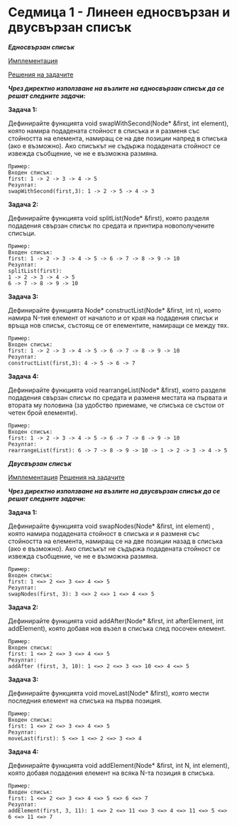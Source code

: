 # Седмица 1 - Линеен едносвързан и двусвързан списък

***Едносвързан списък***

[Имплементация](https://github.com/DenitsaStoianova/Data-Structures-and-Algorithms/tree/main/Week01/SinglyLinkedList-Implementation)

[Решения на задачите](https://github.com/DenitsaStoianova/Data-Structures-and-Algorithms/tree/main/Week01/SinglyLinkedList-Tasks)

***Чрез директно използване на възлите на едносвързан списък да се решат следните задачи:***

**Задача 1:** 

Дефинирайте функцията void swapWithSecond(Node* &first, int element), която намира подадената стойност в списъка и я разменя със стойността на елемента, намиращ се на две позиции напред в списъка (ако е възможно). Ако списъкът не съдържа подадената стойност се извежда съобщение, че не е възможна размяна.

```
Пример:
Входен списък: 
first: 1 -> 2 -> 3 -> 4 -> 5
Резултат:
swapWithSecond(first,3): 1 -> 2 -> 5 -> 4 -> 3
```

**Задача 2:** 

Дефинирайте функцията void splitList(Node* &first), която разделя подадения свързан списък по средата и принтира новополучените списъци.

```
Пример:
Входен списък: 
first: 1 -> 2 -> 3 -> 4 -> 5 -> 6 -> 7 -> 8 -> 9 -> 10
Резултат:
splitList(first): 
1 -> 2 -> 3 -> 4 -> 5
6 -> 7 -> 8 -> 9 -> 10
```

**Задача 3:** 

Дефинирайте функцията Node* constructList(Node* &first, int n), която намира N-тия елемент от началото и от края на подадения списък и връща нов списък, състоящ се от елементите, намиращи се между тях.

```
Пример:
Входен списък: 
first: 1 -> 2 -> 3 -> 4 -> 5 -> 6 -> 7 -> 8 -> 9 -> 10
Резултат:
constructList(first,3): 4 -> 5 -> 6 -> 7
```

**Задача 4:** 

Дефинирайте функцията void rearrangeList(Node* &first), която разделя подадения свързан списък по средата и разменя местата на първата и втората му половина (за удобство приемаме, че списъка се състои от четен брой елементи).

```
Пример:
Входен списък: 
first: 1 -> 2 -> 3 -> 4 -> 5 -> 6 -> 7 -> 8 -> 9 -> 10
Резултат:
rearrangeList(first): 6 -> 7 -> 8 -> 9 -> 10 -> 1 -> 2 -> 3 -> 4 -> 5
```

***Двусвързан списък***

[Имплементация](https://github.com/DenitsaStoianova/Data-Structures-and-Algorithms/tree/main/Week01/DoublyLinkedList-Implementation)
[Решения на задачите](https://github.com/DenitsaStoianova/Data-Structures-and-Algorithms/tree/main/Week01/DoublyLinkedList-Tasks)

***Чрез директно използване на възлите на двусвързан списък да се решат следните задачи:***

**Задача 1:** 

Дефинирайте функцията void swapNodes(Node* &first, int element) , която намира подадената стойност в списъка и я разменя със стойността на елемента, намиращ се на две позиции назад в списъка (ако е възможно). Ако списъкът не съдържа подадената стойност се извежда съобщение, че не е възможна размяна.

```
Пример:
Входен списък: 
first: 1 <=> 2 <=> 3 <=> 4 <=> 5 
Резултат:
swapNodes(first, 3): 3 <=> 2 <=> 1 <=> 4 <=> 5
```

**Задача 2:**

Дефинирайте функцията void addAfter(Node* &first, int afterElement, int addElement), която добавя нов възел в списъка след посочен елемент.

```
Пример:
Входен списък: 
first: 1 <=> 2 <=> 3 <=> 4 <=> 5 
Резултат:
addAfter (first, 3, 10): 1 <=> 2 <=> 3 <=> 10 <=> 4 <=> 5
```

**Задача 3:**

Дефинирайте функцията void moveLast(Node* &first), която мести последния елемент на списъка на първа позиция.

```
Пример:
Входен списък: 
first: 1 <=> 2 <=> 3 <=> 4 <=> 5 
Резултат:
moveLast(first): 5 <=> 1 <=> 2 <=> 3 <=> 4 
```

**Задача 4:**

Дефинирайте функцията void addElement(Node* &first, int N, int element), която добавя подадения елемент на всяка N-та позиция в списъка.

```
Пример:
Входен списък: 
first: 1 <=> 2 <=> 3 <=> 4 <=> 5 <=> 6 <=> 7 
Резултат:
addElement(first, 3, 11): 1 <=> 2 <=> 11 <=> 3 <=> 4 <=> 11 <=> 5 <=> 6 <=> 11 <=> 7 
```

